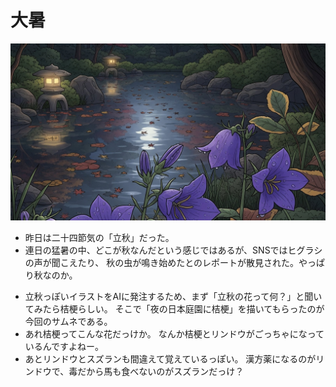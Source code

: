 # 大暑
![立秋の光景](img/kikyou_garden.jpg)
- 昨日は二十四節気の「立秋」だった。
- 連日の猛暑の中、どこが秋なんだという感じではあるが、SNSではヒグラシの声が聞こえたり、
  秋の虫が鳴き始めたとのレポートが散見された。やっぱり秋なのか。

+ 立秋っぽいイラストをAIに発注するため、まず「立秋の花って何？」と聞いてみたら桔梗らしい。
  そこで「夜の日本庭園に桔梗」を描いてもらったのが今回のサムネである。
+ あれ桔梗ってこんな花だっけか。
  なんか桔梗とリンドウがごっちゃになっているんですよねー。
+ あとリンドウとスズランも間違えて覚えているっぽい。
  漢方薬になるのがリンドウで、毒だから馬も食べないのがスズランだっけ？